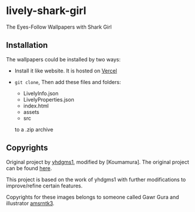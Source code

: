 # lively-shark-girl

The Eyes-Follow Wallpapers with Shark Girl

## Installation

The wallpapers could be installed by two ways:

- Install it like website. It is hosted  on [Vercel](https://lively-shark-girl.vercel.app/)
- `git clone`, Then add these files and folders:

  - LivelyInfo.json
  - LivelyProperties.json
  - index.html
  - assets
  - src

  to a .zip archive

## Copyrights

Original project by [yhdgms1](https://github.com/yhdgms1), modified by [Koumamura]. The original project can be found [here](https://github.com/yhdgms1/lively-shark-girl).

This project is based on the work of yhdgms1 with further modifications to improve/refine certain features.

Copyrights for these images belongs to someone called Gawr Gura and illustrator [amsrntk3](https://twitter.com/amsrntk3).


